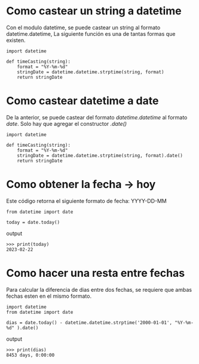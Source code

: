 # Como castear un string a datetime
Con el modulo datetime, se puede castear un string al formato datetime.datetime, La siguiente función es una de tantas formas que existen.
```
import datetime

def timeCasting(string):
    format = "%Y-%m-%d" 
    stringDate = datetime.datetime.strptime(string, format)
    return stringDate
```
# Como castear datetime a date
De la anterior, se puede castear del formato *datetime.datetime* al formato *date*. Solo hay que agregar el constructor *.date()*
```
import datetime

def timeCasting(string):
    format = "%Y-%m-%d" 
    stringDate = datetime.datetime.strptime(string, format).date()
    return stringDate
```
# Como obtener la fecha -> hoy
Este código retorna el siguiente formato de fecha: YYYY-DD-MM
```
from datetime import date

today = date.today()
```
output
```
>>> print(today)
2023-02-22
```

# Como hacer una resta entre fechas
Para calcular la diferencia de dias entre dos fechas, se requiere que ambas fechas esten en el mismo formato.
```
import datetime
from datetime import date

dias = date.today() - datetime.datetime.strptime('2000-01-01', "%Y-%m-%d" ).date()
```
output

```
>>> print(dias)
8453 days, 0:00:00
```
